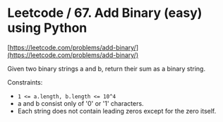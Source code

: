 # Leetcode / 67. Add Binary (easy) using Python

[https://leetcode.com/problems/add-binary/](https://leetcode.com/problems/add-binary/)

Given two binary strings a and b, return their sum as a binary string.

Constraints:

- `1 <= a.length, b.length <= 10^4`
- a and b consist only of '0' or '1' characters.
- Each string does not contain leading zeros except for the zero itself.
